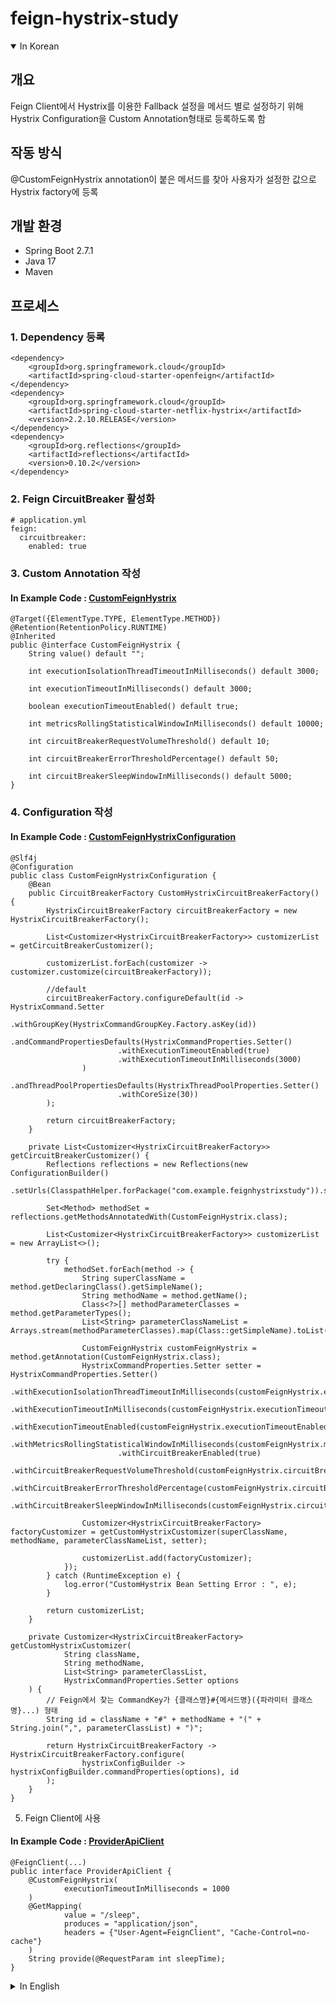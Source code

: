# feign-hystrix-study
<details open>
<summary>In Korean</summary>

## 개요
Feign Client에서 Hystrix를 이용한 Fallback 설정을 메서드 별로 설정하기 위해
Hystrix Configuration을 Custom Annotation형태로 등록하도록 함

## 작동 방식
@CustomFeignHystrix annotation이 붙은 메서드를 찾아 사용자가 설정한 값으로 Hystrix factory에 등록

## 개발 환경
* Spring Boot 2.7.1
* Java 17
* Maven

## 프로세스

### 1. Dependency 등록
```
<dependency>
    <groupId>org.springframework.cloud</groupId>
    <artifactId>spring-cloud-starter-openfeign</artifactId>
</dependency>
<dependency>
    <groupId>org.springframework.cloud</groupId>
    <artifactId>spring-cloud-starter-netflix-hystrix</artifactId>
    <version>2.2.10.RELEASE</version>
</dependency>
<dependency>
    <groupId>org.reflections</groupId>
    <artifactId>reflections</artifactId>
    <version>0.10.2</version>
</dependency>
```

### 2. Feign CircuitBreaker 활성화
```
# application.yml
feign:
  circuitbreaker:
    enabled: true
```

### 3. Custom Annotation 작성
#### In Example Code : [CustomFeignHystrix](https://github.com/MarrRang/feign-hystrix-study/blob/master/src/main/java/com/example/feignhystrixstudy/annotation/CustomFeignHystrix.java)
```
@Target({ElementType.TYPE, ElementType.METHOD})
@Retention(RetentionPolicy.RUNTIME)
@Inherited
public @interface CustomFeignHystrix {
    String value() default "";

    int executionIsolationThreadTimeoutInMilliseconds() default 3000;

    int executionTimeoutInMilliseconds() default 3000;

    boolean executionTimeoutEnabled() default true;

    int metricsRollingStatisticalWindowInMilliseconds() default 10000;

    int circuitBreakerRequestVolumeThreshold() default 10;

    int circuitBreakerErrorThresholdPercentage() default 50;

    int circuitBreakerSleepWindowInMilliseconds() default 5000;
}
```

### 4. Configuration 작성
#### In Example Code : [CustomFeignHystrixConfiguration](https://github.com/MarrRang/feign-hystrix-study/blob/master/src/main/java/com/example/feignhystrixstudy/configuration/CustomFeignHystrixConfiguration.java)
```
@Slf4j
@Configuration
public class CustomFeignHystrixConfiguration {
	@Bean
	public CircuitBreakerFactory CustomHystrixCircuitBreakerFactory() {
		HystrixCircuitBreakerFactory circuitBreakerFactory = new HystrixCircuitBreakerFactory();

		List<Customizer<HystrixCircuitBreakerFactory>> customizerList = getCircuitBreakerCustomizer();

		customizerList.forEach(customizer -> customizer.customize(circuitBreakerFactory));

		//default
		circuitBreakerFactory.configureDefault(id -> HystrixCommand.Setter
				.withGroupKey(HystrixCommandGroupKey.Factory.asKey(id))
				.andCommandPropertiesDefaults(HystrixCommandProperties.Setter()
						.withExecutionTimeoutEnabled(true)
						.withExecutionTimeoutInMilliseconds(3000)
				)
				.andThreadPoolPropertiesDefaults(HystrixThreadPoolProperties.Setter()
						.withCoreSize(30))
		);

		return circuitBreakerFactory;
	}

	private List<Customizer<HystrixCircuitBreakerFactory>> getCircuitBreakerCustomizer() {
		Reflections reflections = new Reflections(new ConfigurationBuilder()
				.setUrls(ClasspathHelper.forPackage("com.example.feignhystrixstudy")).setScanners(Scanners.MethodsAnnotated));

		Set<Method> methodSet = reflections.getMethodsAnnotatedWith(CustomFeignHystrix.class);

		List<Customizer<HystrixCircuitBreakerFactory>> customizerList = new ArrayList<>();

		try {
			methodSet.forEach(method -> {
				String superClassName = method.getDeclaringClass().getSimpleName();
				String methodName = method.getName();
				Class<?>[] methodParameterClasses = method.getParameterTypes();
				List<String> parameterClassNameList = Arrays.stream(methodParameterClasses).map(Class::getSimpleName).toList();

				CustomFeignHystrix customFeignHystrix = method.getAnnotation(CustomFeignHystrix.class);
				HystrixCommandProperties.Setter setter = HystrixCommandProperties.Setter()
						.withExecutionIsolationThreadTimeoutInMilliseconds(customFeignHystrix.executionIsolationThreadTimeoutInMilliseconds())
						.withExecutionTimeoutInMilliseconds(customFeignHystrix.executionTimeoutInMilliseconds())
						.withExecutionTimeoutEnabled(customFeignHystrix.executionTimeoutEnabled())
						.withMetricsRollingStatisticalWindowInMilliseconds(customFeignHystrix.metricsRollingStatisticalWindowInMilliseconds())
						.withCircuitBreakerEnabled(true)
						.withCircuitBreakerRequestVolumeThreshold(customFeignHystrix.circuitBreakerRequestVolumeThreshold())
						.withCircuitBreakerErrorThresholdPercentage(customFeignHystrix.circuitBreakerErrorThresholdPercentage())
						.withCircuitBreakerSleepWindowInMilliseconds(customFeignHystrix.circuitBreakerSleepWindowInMilliseconds());

				Customizer<HystrixCircuitBreakerFactory> factoryCustomizer = getCustomHystrixCustomizer(superClassName, methodName, parameterClassNameList, setter);

				customizerList.add(factoryCustomizer);
			});
		} catch (RuntimeException e) {
			log.error("CustomHystrix Bean Setting Error : ", e);
		}

		return customizerList;
	}

	private Customizer<HystrixCircuitBreakerFactory> getCustomHystrixCustomizer(
			String className,
			String methodName,
			List<String> parameterClassList,
			HystrixCommandProperties.Setter options
	) {
		// Feign에서 찾는 CommandKey가 {클래스명}#{메서드명}({파라미터 클래스명}...) 형태
		String id = className + "#" + methodName + "(" + String.join(",", parameterClassList) + ")";

		return HystrixCircuitBreakerFactory -> HystrixCircuitBreakerFactory.configure(
				hystrixConfigBuilder -> hystrixConfigBuilder.commandProperties(options), id
		);
	}
}
```

5. Feign Client에 사용
#### In Example Code : [ProviderApiClient](https://github.com/MarrRang/feign-hystrix-study/blob/master/src/main/java/com/example/feignhystrixstudy/client/ProviderApiClient.java)
```
@FeignClient(...)
public interface ProviderApiClient {
	@CustomFeignHystrix(
			executionTimeoutInMilliseconds = 1000
	)
	@GetMapping(
			value = "/sleep",
			produces = "application/json",
			headers = {"User-Agent=FeignClient", "Cache-Control=no-cache"}
	)
	String provide(@RequestParam int sleepTime);
}
```
</details>

<details>
<summary>In English</summary>

# feign-hystrix-study

## Summary
Allow the Feign Client to register the Hystrix Configuration in the form of Custom Annotation in order to set Fallback settings using Hystrix by method

## How it works
Find a method with *@CustomFeignHystrix* annotation and register it with the value you set in the Hystrix factory

## Environment
* Spring Boot 2.7.1
* Java 17
* Maven

## Process

### 1. Register dependency
```
<dependency>
    <groupId>org.springframework.cloud</groupId>
    <artifactId>spring-cloud-starter-openfeign</artifactId>
</dependency>
<dependency>
    <groupId>org.springframework.cloud</groupId>
    <artifactId>spring-cloud-starter-netflix-hystrix</artifactId>
    <version>2.2.10.RELEASE</version>
</dependency>
<dependency>
    <groupId>org.reflections</groupId>
    <artifactId>reflections</artifactId>
    <version>0.10.2</version>
</dependency>
```

### 2. Enable Feign CircuitBreaker
```
# application.yml
feign:
  circuitbreaker:
    enabled: true
```

### 3. Add custom annotation
#### In Example Code : [CustomFeignHystrix](https://github.com/MarrRang/feign-hystrix-study/blob/master/src/main/java/com/example/feignhystrixstudy/annotation/CustomFeignHystrix.java)
```
@Target({ElementType.TYPE, ElementType.METHOD})
@Retention(RetentionPolicy.RUNTIME)
@Inherited
public @interface CustomFeignHystrix {
    String value() default "";

    int executionIsolationThreadTimeoutInMilliseconds() default 3000;

    int executionTimeoutInMilliseconds() default 3000;

    boolean executionTimeoutEnabled() default true;

    int metricsRollingStatisticalWindowInMilliseconds() default 10000;

    int circuitBreakerRequestVolumeThreshold() default 10;

    int circuitBreakerErrorThresholdPercentage() default 50;

    int circuitBreakerSleepWindowInMilliseconds() default 5000;
}
```

### 4. Add Configuration
#### In Example Code : [CustomFeignHystrixConfiguration](https://github.com/MarrRang/feign-hystrix-study/blob/master/src/main/java/com/example/feignhystrixstudy/configuration/CustomFeignHystrixConfiguration.java)
```
@Slf4j
@Configuration
public class CustomFeignHystrixConfiguration {
	@Bean
	public CircuitBreakerFactory CustomHystrixCircuitBreakerFactory() {
		HystrixCircuitBreakerFactory circuitBreakerFactory = new HystrixCircuitBreakerFactory();

		List<Customizer<HystrixCircuitBreakerFactory>> customizerList = getCircuitBreakerCustomizer();

		customizerList.forEach(customizer -> customizer.customize(circuitBreakerFactory));

		//default
		circuitBreakerFactory.configureDefault(id -> HystrixCommand.Setter
				.withGroupKey(HystrixCommandGroupKey.Factory.asKey(id))
				.andCommandPropertiesDefaults(HystrixCommandProperties.Setter()
						.withExecutionTimeoutEnabled(true)
						.withExecutionTimeoutInMilliseconds(3000)
				)
				.andThreadPoolPropertiesDefaults(HystrixThreadPoolProperties.Setter()
						.withCoreSize(30))
		);

		return circuitBreakerFactory;
	}

	private List<Customizer<HystrixCircuitBreakerFactory>> getCircuitBreakerCustomizer() {
		Reflections reflections = new Reflections(new ConfigurationBuilder()
				.setUrls(ClasspathHelper.forPackage("com.example.feignhystrixstudy")).setScanners(Scanners.MethodsAnnotated));

		Set<Method> methodSet = reflections.getMethodsAnnotatedWith(CustomFeignHystrix.class);

		List<Customizer<HystrixCircuitBreakerFactory>> customizerList = new ArrayList<>();

		try {
			methodSet.forEach(method -> {
				String superClassName = method.getDeclaringClass().getSimpleName();
				String methodName = method.getName();
				Class<?>[] methodParameterClasses = method.getParameterTypes();
				List<String> parameterClassNameList = Arrays.stream(methodParameterClasses).map(Class::getSimpleName).toList();

				CustomFeignHystrix customFeignHystrix = method.getAnnotation(CustomFeignHystrix.class);
				HystrixCommandProperties.Setter setter = HystrixCommandProperties.Setter()
						.withExecutionIsolationThreadTimeoutInMilliseconds(customFeignHystrix.executionIsolationThreadTimeoutInMilliseconds())
						.withExecutionTimeoutInMilliseconds(customFeignHystrix.executionTimeoutInMilliseconds())
						.withExecutionTimeoutEnabled(customFeignHystrix.executionTimeoutEnabled())
						.withMetricsRollingStatisticalWindowInMilliseconds(customFeignHystrix.metricsRollingStatisticalWindowInMilliseconds())
						.withCircuitBreakerEnabled(true)
						.withCircuitBreakerRequestVolumeThreshold(customFeignHystrix.circuitBreakerRequestVolumeThreshold())
						.withCircuitBreakerErrorThresholdPercentage(customFeignHystrix.circuitBreakerErrorThresholdPercentage())
						.withCircuitBreakerSleepWindowInMilliseconds(customFeignHystrix.circuitBreakerSleepWindowInMilliseconds());

				Customizer<HystrixCircuitBreakerFactory> factoryCustomizer = getCustomHystrixCustomizer(superClassName, methodName, parameterClassNameList, setter);

				customizerList.add(factoryCustomizer);
			});
		} catch (RuntimeException e) {
			log.error("CustomHystrix Bean Setting Error : ", e);
		}

		return customizerList;
	}

	private Customizer<HystrixCircuitBreakerFactory> getCustomHystrixCustomizer(
			String className,
			String methodName,
			List<String> parameterClassList,
			HystrixCommandProperties.Setter options
	) {
		// Feign find commandKey looks like *{class name}#{methodname} ({parameter classname}...)*
		String id = className + "#" + methodName + "(" + String.join(",", parameterClassList) + ")";

		return HystrixCircuitBreakerFactory -> HystrixCircuitBreakerFactory.configure(
				hystrixConfigBuilder -> hystrixConfigBuilder.commandProperties(options), id
		);
	}
}
```

5. Use custom annotation
#### In Example Code : [ProviderApiClient](https://github.com/MarrRang/feign-hystrix-study/blob/master/src/main/java/com/example/feignhystrixstudy/client/ProviderApiClient.java)
```
@FeignClient(...)
public interface ProviderApiClient {
	@CustomFeignHystrix(
			executionTimeoutInMilliseconds = 1000
	)
	@GetMapping(
			value = "/sleep",
			produces = "application/json",
			headers = {"User-Agent=FeignClient", "Cache-Control=no-cache"}
	)
	String provide(@RequestParam int sleepTime);
}
```
</details>
